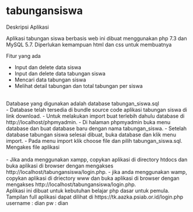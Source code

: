 # tabungansiswa
Deskripsi Aplikasi<br>

Aplikasi tabungan siswa berbasis web ini dibuat menggunakan php 7.3 dan MySQL 5.7. Diperlukan kemampuan html dan css untuk membuatnya<br>

Fitur yang ada
<br>
- Input dan delete data siswa
- Input dan delete data tabungan siswa
- Mencari data tabungan siswa
- Melihat detail tabungan dan total tabungan per siswa
<br>
Database yang digunakan adalah database tabungan_siswa.sql
<br>
- Database telah tersedia di bundle source code aplikasi tabungan siswa di link download.
- Untuk melakukan import buat terlebih dahulu database di http://localhost/phpmyadmin.
- Di halaman phpmyadmin buka menu database dan buat database baru dengan nama tabungan_siswa.
- Setelah database tabungan siswa selesai dibuat, buka database dan klik menu import.
- Pada menu import klik choose file dan pilih tabungan_siswa.sql.
<br>
Mengakes file aplikasi<br>
<br>
- Jika anda menggunakan xampp, copykan aplikasi di directory htdocs dan buka aplikasi di browser dengan mengakses http://localhost/tabungansiswa/login.php.
- jika anda menggunakan wamp, copykan aplikasi di driectory www dan buka aplikasi di browser dengan mengakses http://localhost/tabungansiswa/login.php.
<br>
Aplikasi ini dibuat untuk kebutuhan belajar php dasar untuk pemula.<br> Tampilan full aplikasi dapat dilihat di https://tk.aazka.psiab.or.id/login.php
username : dian
pw : dian


